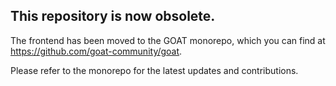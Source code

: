 ## This repository is now obsolete. 

The frontend has been moved to the GOAT monorepo, which you can find at https://github.com/goat-community/goat.

Please refer to the monorepo for the latest updates and contributions.
